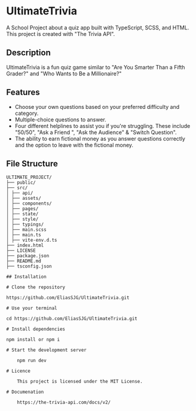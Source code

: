 # UltimateTrivia

A School Project about a quiz app built with TypeScript, SCSS, and HTML. This project is created with "The Trivia API".

## Description

UltimateTrivia is a fun quiz game similar to "Are You Smarter Than a Fifth Grader?" and "Who Wants to Be a Millionaire?"

## Features

- Choose your own questions based on your preferred difficulty and category.
- Multiple-choice questions to answer.
- Four different helplines to assist you if you're struggling. These include "50/50", "Ask a Friend ", "Ask the Audience" & "Switch Question".
- The ability to earn fictional money as you answer questions correctly and the option to leave with the fictional money.

## File Structure

```plaintext
ULTIMATE_PROJECT/
├── public/
├── src/
│ ├── api/
│ ├── assets/
│ ├── components/
│ ├── pages/
│ ├── state/
│ ├── style/
│ ├── typings/
│ ├── main.scss
│ ├── main.ts
│ ├── vite-env.d.ts
├── index.html
├── LICENSE
├── package.json
├── README.md
├── tsconfig.json

## Installation

# Clone the repository

https://github.com/EliasSJG/UltimateTrivia.git

# Use your terminal

cd https://github.com/EliasSJG/UltimateTrivia.git

# Install dependencies

npm install or npm i

# Start the development server

    npm run dev

# Licence

    This project is licensed under the MIT License.

# Documenation

    https://the-trivia-api.com/docs/v2/
```
